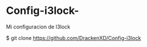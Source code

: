 # Config-i3lock-
Mi configuracion de I3lock 


$ git clone https://github.com/DrackenXD/Config-i3lock
